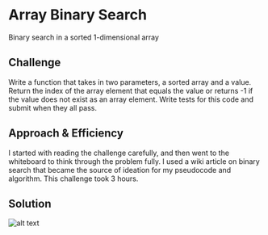 # Array Binary Search
Binary search in a sorted 1-dimensional array

## Challenge
Write a function that takes in two parameters, a sorted array and a value. Return the index of the array element that equals the value or returns -1 if the value does not exist as an array element. Write tests for this code and submit when they all pass.

## Approach & Efficiency
I started with reading the challenge carefully, and then went to the whiteboard to think through the problem fully. I used a wiki article on binary search that became the source of ideation for my pseudocode and algorithm. This challenge took 3 hours.

## Solution

![alt text](./assets/array_binary_search.png)